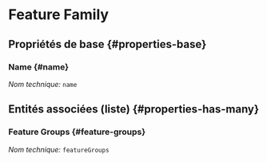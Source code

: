 #  Feature Family
<!--- THIS FILE IS GENERATED PLEASE DO NOT EDIT IT DIRECTLY --->



<OH code="featureFamily"/>


## Propriétés de base {#properties-base}

### Name {#name}



*Nom technique:* ```name```
<PH code="featureFamily:name"/>




## Entités associées (liste) {#properties-has-many}

###  Feature Groups {#feature-groups}



*Nom technique:* ```featureGroups```
<PH code="featureFamily:featureGroups"/>




